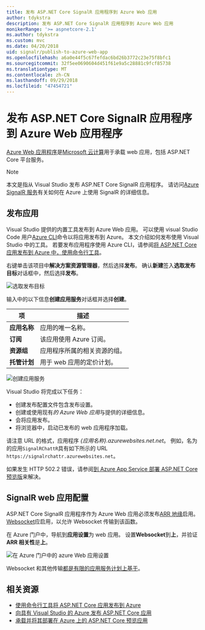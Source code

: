 ```yaml
---
title: 发布 ASP.NET Core SignalR 应用程序到 Azure Web 应用
author: tdykstra
description: 发布 ASP.NET Core SignalR 应用程序到 Azure Web 应用
monikerRange: '>= aspnetcore-2.1'
ms.author: tdykstra
ms.custom: mvc
ms.date: 04/20/2018
uid: signalr/publish-to-azure-web-app
ms.openlocfilehash: a6a0e44f5c67fefdac6bd26b3772c23e75f8bfc1
ms.sourcegitcommit: 32f5ee0690604d451f61e9a5c28881c9fcf85738
ms.translationtype: MT
ms.contentlocale: zh-CN
ms.lasthandoff: 09/29/2018
ms.locfileid: "47454721"
---
```

# <a name="publish-an-aspnet-core-signalr-app-to-an-azure-web-app"></a>发布 ASP.NET Core SignalR 应用程序到 Azure Web 应用程序

[Azure Web 应用程序](/azure/app-service/app-service-web-overview)是[Microsoft 云计算](https://azure.microsoft.com/)用于承载 web 应用，包括 ASP.NET Core 平台服务。

> [!NOTE]
> 本文是指从 Visual Studio 发布 ASP.NET Core SignalR 应用程序。 请访问[Azure SignalR 服务](https://azure.microsoft.com/en-gb/services/signalr-service?)有关如何在 Azure 上使用 SignalR 的详细信息。

## <a name="publish-the-app"></a>发布应用

Visual Studio 提供的内置工具发布到 Azure Web 应用。 可以使用 visual Studio Code 用户[Azure CLI](/cli/azure)命令以将应用发布到 Azure。 本文介绍如何发布使用 Visual Studio 中的工具。 若要发布应用程序使用 Azure CLI，请参阅[将 ASP.NET Core 应用发布到 Azure 中，使用命令行工具](/azure/app-service/app-service-web-get-started-dotnet)。

右键单击该项目中**解决方案资源管理器**，然后选择**发布**。 确认**新建**签入**选取发布目标**对话框中，然后选择**发布**。

![选取发布目标](publish-to-azure-web-app/_static/pick-publish-target-dialog.png)

输入中的以下信息**创建应用服务**对话框并选择**创建**。

| 项 | 描述 |
| ---- | ----------- |
| **应用名称** | 应用的唯一名称。 |
| **订阅** | 该应用使用 Azure 订阅。 |
| **资源组** | 应用程序所属的相关资源的组。  |
| **托管计划** | 用于 web 应用的定价计划。 |

![创建应用服务](publish-to-azure-web-app/_static/create-app-service-dialog.png)

Visual Studio 将完成以下任务：

* 创建发布配置文件包含发布设置。
* 创建或使用现有*的 Azure Web 应用*与提供的详细信息。
* 会将应用发布。
* 将浏览器中，启动已发布的 web 应用程序加载。

请注意 URL 的格式，应用程序 *{应用名称}.azurewebsites.net.net*。 例如，名为的应用`SignalRChattR`具有如下所示的 URL `https://signalrchattr.azurewebsites.net`。

如果发生 HTTP 502.2 错误，请参阅[到 Azure App Service 部署 ASP.NET Core 预览版](xref:host-and-deploy/azure-apps/index)来解决。

## <a name="configure-signalr-web-app"></a>SignalR web 应用配置

ASP.NET Core SignalR 应用程序作为 Azure Web 应用必须发布[ARR 地缘](https://en.wikipedia.org/wiki/Application_Request_Routing)启用。 [Websocket](xref:fundamentals/websockets)应启用，以允许 Websocket 传输到该函数。

在 Azure 门户中，导航到**应用设置**为 web 应用。 设置**Websocket**到**上**，并验证**ARR 相关性**是**上**。

![在 Azure 门户中的 azure Web 应用设置](publish-to-azure-web-app/_static/azure-web-app-settings.png)

 Websocket 和其他传输[都是有限的应用服务计划上基于](/azure/azure-subscription-service-limits#app-service-limits)。

## <a name="related-resources"></a>相关资源

* [使用命令行工具将 ASP.NET Core 应用发布到 Azure](/azure/app-service/app-service-web-get-started-dotnet)
* [向具有 Visual Studio 的 Azure 发布 ASP.NET Core 应用](xref:tutorials/publish-to-azure-webapp-using-vs)
* [承载并将其部署在 Azure 上的 ASP.NET Core 预览应用](xref:host-and-deploy/azure-apps/index#deploy-aspnet-core-preview-release-to-azure-app-service)
